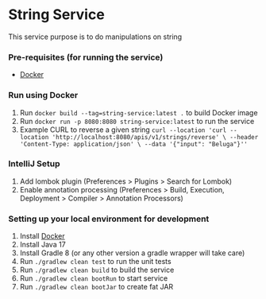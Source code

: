# String Service

This service purpose is to do manipulations on string

### Pre-requisites (for running the service)

* [Docker](https://docs.docker.com/compose/install/)

### Run using Docker

1. Run `docker build --tag=string-service:latest .` to build Docker image
2. Run `docker run -p 8080:8080 string-service:latest` to run the service
3. Example CURL to reverse a given
   string `curl --location 'curl --location 'http://localhost:8080/apis/v1/strings/reverse' \
   --header 'Content-Type: application/json' \
   --data '{"input": "Beluga"}''`

### IntelliJ Setup

1. Add lombok plugin (Preferences > Plugins > Search for Lombok)
2. Enable annotation processing (Preferences > Build, Execution, Deployment > Compiler > Annotation Processors)

### Setting up your local environment for development

1. Install [Docker](https://www.docker.com/community-edition)
2. Install Java 17
3. Install Gradle 8 (or any other version a gradle wrapper will take care)
4. Run `./gradlew clean test` to run the unit tests
5. Run `./gradlew clean build` to build the service
6. Run `./gradlew clean bootRun` to start service
7. Run `./gradlew clean bootJar` to create fat JAR